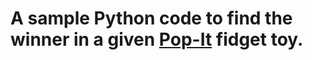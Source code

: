 # A sample Python code to find the winner in a given [Pop-It](https://en.wikipedia.org/wiki/Pop_it) fidget toy.
